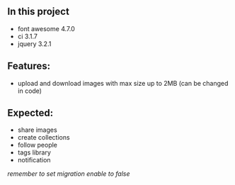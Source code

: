 ## In this project
- font awesome 4.7.0
- ci 3.1.7
- jquery 3.2.1

## Features:
- upload and download images with max size up to 2MB (can be changed in code)

## Expected:
- share images
- create collections
- follow people
- tags library
- notification

*remember to set migration enable to false*